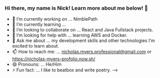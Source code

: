 ### Hi there, my name is Nick! Learn more about me below! 👋

- 🔭 I’m currently working on ... NimblePath
- 🌱 I’m currently learning ... 
- 👯 I’m looking to collaborate on ... React and Java Fullstack projects.
- 🤔 I’m looking for help with ... learning AWS and Docker.
- 💬 Ask me about ... my development skills and other technologies I'm excited to learn about.
- 📫 How to reach me: ... nicholas.myers.professional@gmail.com or https://nicholas-myers-profolio.now.sh/
- 😄 Pronouns: ... He/Him
- ⚡ Fun fact: ... I like to beatbox and write poetry.
-->
